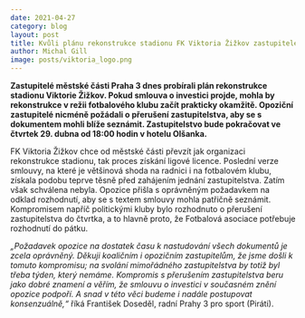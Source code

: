 ```yaml
---
date: 2021-04-27
category: blog
layout: post
title: Kvůli plánu rekonstrukce stadionu FK Viktoria Žižkov zastupitelé přerušili jednání; vypadá to nadějně, věří Piráti 
author: Michal Gill
image: posts/viktoria_logo.png
---
```


**Zastupitelé městské části Praha 3 dnes probírali plán rekonstrukce stadionu Viktorie Žižkov. Pokud smlouva o investici projde, mohla by rekonstrukce v režii fotbalového klubu začít prakticky okamžitě. Opoziční zastupitelé nicméně požádali o přerušení zastupitelstva, aby se s dokumentem mohli blíže seznámit. Zastupitelstvo bude pokračovat ve čtvrtek 29. dubna od 18:00 hodin v hotelu Olšanka.**

FK Viktoria Žižkov chce od městské části převzít jak organizaci rekonstrukce stadionu, tak proces získání ligové licence. Poslední verze smlouvy, na které je většinová shoda na radnici i na fotbalovém klubu, získala podobu teprve těsně před zahájením jednání zastupitelstva. Zatím však schválena nebyla. Opozice přišla s oprávněným požadavkem na odklad rozhodnutí, aby se s textem smlouvy mohla patřičně seznámit. Kompromisem napříč politickými kluby bylo rozhodnuto o přerušení zastupitelstva do čtvrtka, a to hlavně proto, že Fotbalová asociace potřebuje rozhodnutí do pátku. 

*„Požadavek opozice na dostatek času k nastudování všech dokumentů je zcela oprávněný. Děkuji koaličním i opozičním zastupitelům, že jsme došli k tomuto kompromisu; na svolání mimořádného zastupitelstva by totiž byl třeba týden, který nemáme. Kompromis s přerušením zastupitelstva beru jako dobré znamení a věřím, že smlouvu o investici v současném znění opozice podpoří. A snad v této věci budeme i nadále postupovat konsenzuálně,“* říká František Doseděl, radní Prahy 3 pro sport (Piráti). 


